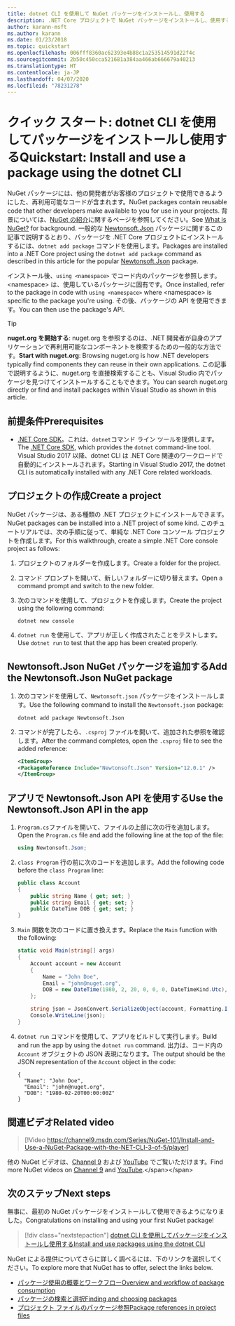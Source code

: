 ```yaml
---
title: dotnet CLI を使用して NuGet パッケージをインストールし、使用する
description: .NET Core プロジェクトで NuGet パッケージをインストールし、使用するプロセスを説明したチュートリアル。
author: karann-msft
ms.author: karann
ms.date: 01/23/2018
ms.topic: quickstart
ms.openlocfilehash: 006fff8360ac62393e4b88c1a253514591d22f4c
ms.sourcegitcommit: 2b50c450cca521681a384aa466ab666679a40213
ms.translationtype: HT
ms.contentlocale: ja-JP
ms.lasthandoff: 04/07/2020
ms.locfileid: "78231278"
---
```

# <a name="quickstart-install-and-use-a-package-using-the-dotnet-cli"></a><span data-ttu-id="3a462-103">クイック スタート: dotnet CLI を使用してパッケージをインストールし使用する</span><span class="sxs-lookup"><span data-stu-id="3a462-103">Quickstart: Install and use a package using the dotnet CLI</span></span>

<span data-ttu-id="3a462-104">NuGet パッケージには、他の開発者がお客様のプロジェクトで使用できるようにした、再利用可能なコードが含まれます。</span><span class="sxs-lookup"><span data-stu-id="3a462-104">NuGet packages contain reusable code that other developers make available to you for use in your projects.</span></span> <span data-ttu-id="3a462-105">背景については、[NuGet の紹介](../What-is-NuGet.md)に関するページを参照してください。</span><span class="sxs-lookup"><span data-stu-id="3a462-105">See [What is NuGet?](../What-is-NuGet.md) for background.</span></span> <span data-ttu-id="3a462-106">一般的な [Newtonsoft.Json](https://www.nuget.org/packages/Newtonsoft.Json/) パッケージに関するこの記事で説明するとおり、パッケージを .NET Core プロジェクトにインストールするには、`dotnet add package` コマンドを使用します。</span><span class="sxs-lookup"><span data-stu-id="3a462-106">Packages are installed into a .NET Core project using the `dotnet add package` command as described in this article for the popular [Newtonsoft.Json](https://www.nuget.org/packages/Newtonsoft.Json/) package.</span></span>

<span data-ttu-id="3a462-107">インストール後、`using <namespace>` でコード内のパッケージを参照します。\<namespace\> は、使用しているパッケージに固有です。</span><span class="sxs-lookup"><span data-stu-id="3a462-107">Once installed, refer to the package in code with `using <namespace>` where \<namespace\> is specific to the package you're using.</span></span> <span data-ttu-id="3a462-108">その後、パッケージの API を使用できます。</span><span class="sxs-lookup"><span data-stu-id="3a462-108">You can then use the package's API.</span></span>

> [!Tip]
> <span data-ttu-id="3a462-109">**nuget.org を開始する**: nuget.org を参照するのは、.NET 開発者が自身のアプリケーションで再利用可能なコンポーネントを検索するための一般的な方法です。</span><span class="sxs-lookup"><span data-stu-id="3a462-109">**Start with nuget.org**: Browsing nuget.org is how .NET developers typically find components they can reuse in their own applications.</span></span> <span data-ttu-id="3a462-110">この記事で説明するように、nuget.org を直接検索することも、Visual Studio 内でパッケージを見つけてインストールすることもできます。</span><span class="sxs-lookup"><span data-stu-id="3a462-110">You can search nuget.org directly or find and install packages within Visual Studio as shown in this article.</span></span>

## <a name="prerequisites"></a><span data-ttu-id="3a462-111">前提条件</span><span class="sxs-lookup"><span data-stu-id="3a462-111">Prerequisites</span></span>

- <span data-ttu-id="3a462-112">[.NET Core SDK](https://www.microsoft.com/net/download/)。これは、`dotnet`コマンド ライン ツールを提供します。</span><span class="sxs-lookup"><span data-stu-id="3a462-112">The [.NET Core SDK](https://www.microsoft.com/net/download/), which provides the `dotnet` command-line tool.</span></span> <span data-ttu-id="3a462-113">Visual Studio 2017 以降、dotnet CLI は .NET Core 関連のワークロードで自動的にインストールされます。</span><span class="sxs-lookup"><span data-stu-id="3a462-113">Starting in Visual Studio 2017, the dotnet CLI is automatically installed with any .NET Core related workloads.</span></span>

## <a name="create-a-project"></a><span data-ttu-id="3a462-114">プロジェクトの作成</span><span class="sxs-lookup"><span data-stu-id="3a462-114">Create a project</span></span>

<span data-ttu-id="3a462-115">NuGet パッケージは、ある種類の .NET プロジェクトにインストールできます。</span><span class="sxs-lookup"><span data-stu-id="3a462-115">NuGet packages can be installed into a .NET project of some kind.</span></span> <span data-ttu-id="3a462-116">このチュートリアルでは、次の手順に従って、単純な .NET Core コンソール プロジェクトを作成します。</span><span class="sxs-lookup"><span data-stu-id="3a462-116">For this walkthrough, create a simple .NET Core console project as follows:</span></span>

1. <span data-ttu-id="3a462-117">プロジェクトのフォルダーを作成します。</span><span class="sxs-lookup"><span data-stu-id="3a462-117">Create a folder for the project.</span></span>

1. <span data-ttu-id="3a462-118">コマンド プロンプトを開いて、新しいフォルダーに切り替えます。</span><span class="sxs-lookup"><span data-stu-id="3a462-118">Open a command prompt and switch to the new folder.</span></span>

1. <span data-ttu-id="3a462-119">次のコマンドを使用して、プロジェクトを作成します。</span><span class="sxs-lookup"><span data-stu-id="3a462-119">Create the project using the following command:</span></span>

    ```dotnetcli
    dotnet new console
    ```

1. <span data-ttu-id="3a462-120">`dotnet run` を使用して、アプリが正しく作成されたことをテストします。</span><span class="sxs-lookup"><span data-stu-id="3a462-120">Use `dotnet run` to test that the app has been created properly.</span></span>

## <a name="add-the-newtonsoftjson-nuget-package"></a><span data-ttu-id="3a462-121">Newtonsoft.Json NuGet パッケージを追加する</span><span class="sxs-lookup"><span data-stu-id="3a462-121">Add the Newtonsoft.Json NuGet package</span></span>

1. <span data-ttu-id="3a462-122">次のコマンドを使用して、`Newtonsoft.json` パッケージをインストールします。</span><span class="sxs-lookup"><span data-stu-id="3a462-122">Use the following command to install the `Newtonsoft.json` package:</span></span>

    ```dotnetcli
    dotnet add package Newtonsoft.Json
    ```

2. <span data-ttu-id="3a462-123">コマンドが完了したら、`.csproj` ファイルを開いて、追加された参照を確認します。</span><span class="sxs-lookup"><span data-stu-id="3a462-123">After the command completes, open the `.csproj` file to see the added reference:</span></span>

    ```xml
   <ItemGroup>
    <PackageReference Include="Newtonsoft.Json" Version="12.0.1" />
   </ItemGroup>
    ```

## <a name="use-the-newtonsoftjson-api-in-the-app"></a><span data-ttu-id="3a462-124">アプリで Newtonsoft.Json API を使用する</span><span class="sxs-lookup"><span data-stu-id="3a462-124">Use the Newtonsoft.Json API in the app</span></span>

1. <span data-ttu-id="3a462-125">`Program.cs`ファイルを開いて、ファイルの上部に次の行を追加します。</span><span class="sxs-lookup"><span data-stu-id="3a462-125">Open the `Program.cs` file and add the following line at the top of the file:</span></span>

    ```cs
    using Newtonsoft.Json;
    ```

1. <span data-ttu-id="3a462-126">`class Program` 行の前に次のコードを追加します。</span><span class="sxs-lookup"><span data-stu-id="3a462-126">Add the following code before the `class Program` line:</span></span>

    ```cs
    public class Account
    {
        public string Name { get; set; }
        public string Email { get; set; }
        public DateTime DOB { get; set; }
    }
    ```

1. <span data-ttu-id="3a462-127">`Main` 関数を次のコードに置き換えます。</span><span class="sxs-lookup"><span data-stu-id="3a462-127">Replace the `Main` function with the following:</span></span>

    ```cs
    static void Main(string[] args)
    {
        Account account = new Account
        {
            Name = "John Doe",
            Email = "john@nuget.org",
            DOB = new DateTime(1980, 2, 20, 0, 0, 0, DateTimeKind.Utc),
        };

        string json = JsonConvert.SerializeObject(account, Formatting.Indented);
        Console.WriteLine(json);
    }
    ```

1. <span data-ttu-id="3a462-128">`dotnet run` コマンドを使用して、アプリをビルドして実行します。</span><span class="sxs-lookup"><span data-stu-id="3a462-128">Build and run the app by using the `dotnet run` command.</span></span> <span data-ttu-id="3a462-129">出力は、コード内の `Account` オブジェクトの JSON 表現になります。</span><span class="sxs-lookup"><span data-stu-id="3a462-129">The output should be the JSON representation of the `Account` object in the code:</span></span>

    ```output
    {
      "Name": "John Doe",
      "Email": "john@nuget.org",
      "DOB": "1980-02-20T00:00:00Z"
    }
    ```
## <a name="related-video"></a><span data-ttu-id="3a462-130">関連ビデオ</span><span class="sxs-lookup"><span data-stu-id="3a462-130">Related video</span></span>

> [!Video https://channel9.msdn.com/Series/NuGet-101/Install-and-Use-a-NuGet-Package-with-the-NET-CLI-3-of-5/player]

<span data-ttu-id="3a462-131">他の NuGet ビデオは、[Channel 9](https://channel9.msdn.com/Series/NuGet-101) および [YouTube](https://www.youtube.com/playlist?list=PLdo4fOcmZ0oVLvfkFk8O9h6v2Dcdh2bh_) でご覧いただけます。</span><span class="sxs-lookup"><span data-stu-id="3a462-131">Find more NuGet videos on [Channel 9](https://channel9.msdn.com/Series/NuGet-101) and [YouTube](https://www.youtube.com/playlist?list=PLdo4fOcmZ0oVLvfkFk8O9h6v2Dcdh2bh_).</span></span>

## <a name="next-steps"></a><span data-ttu-id="3a462-132">次のステップ</span><span class="sxs-lookup"><span data-stu-id="3a462-132">Next steps</span></span>

<span data-ttu-id="3a462-133">無事に、最初の NuGet パッケージをインストールして使用できるようになりました。</span><span class="sxs-lookup"><span data-stu-id="3a462-133">Congratulations on installing and using your first NuGet package!</span></span>

> [!div class="nextstepaction"]
> [<span data-ttu-id="3a462-134">dotnet CLI を使用してパッケージをインストールし使用する</span><span class="sxs-lookup"><span data-stu-id="3a462-134">Install and use packages using the dotnet CLI</span></span>](../consume-packages/install-use-packages-dotnet-cli.md)

<span data-ttu-id="3a462-135">NuGet による提供についてさらに詳しく調べるには、下のリンクを選択してください。</span><span class="sxs-lookup"><span data-stu-id="3a462-135">To explore more that NuGet has to offer, select the links below.</span></span>

- [<span data-ttu-id="3a462-136">パッケージ使用の概要とワークフロー</span><span class="sxs-lookup"><span data-stu-id="3a462-136">Overview and workflow of package consumption</span></span>](../consume-packages/overview-and-workflow.md)
- [<span data-ttu-id="3a462-137">パッケージの検索と選択</span><span class="sxs-lookup"><span data-stu-id="3a462-137">Finding and choosing packages</span></span>](../consume-packages/finding-and-choosing-packages.md)
- [<span data-ttu-id="3a462-138">プロジェクト ファイルのパッケージ参照</span><span class="sxs-lookup"><span data-stu-id="3a462-138">Package references in project files</span></span>](../consume-packages/package-references-in-project-files.md)
